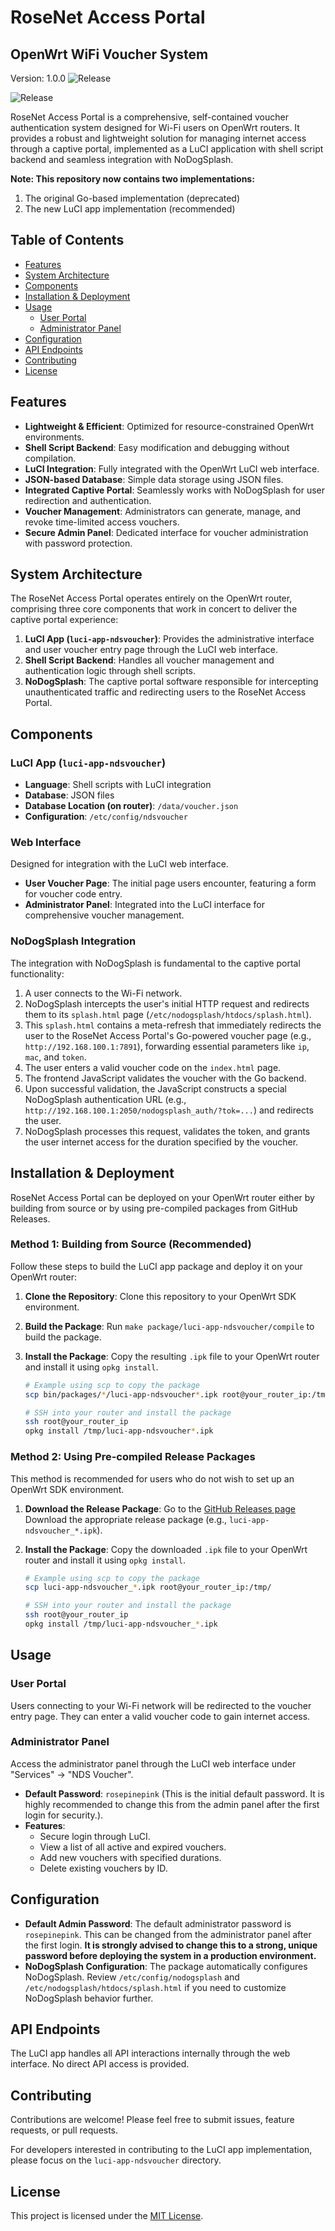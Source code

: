 # RoseNet Access Portal

## OpenWrt WiFi Voucher System

Version: 1.0.0
![Release](https://img.shields.io/badge/Release-v1.0.0-orange.svg)

![Release](https://img.shields.io/badge/Release-v1.0.0-orange.svg)

RoseNet Access Portal is a comprehensive, self-contained voucher authentication system designed for Wi-Fi users on OpenWrt routers. It provides a robust and lightweight solution for managing internet access through a captive portal, implemented as a LuCI application with shell script backend and seamless integration with NoDogSplash.

**Note: This repository now contains two implementations:**
1. The original Go-based implementation (deprecated)
2. The new LuCI app implementation (recommended)

## Table of Contents

- [Features](#features)
- [System Architecture](#system-architecture)
- [Components](#components)
- [Installation & Deployment](#installation--deployment)
- [Usage](#usage)
  - [User Portal](#user-portal)
  - [Administrator Panel](#administrator-panel)
- [Configuration](#configuration)
- [API Endpoints](#api-endpoints)
- [Contributing](#contributing)
- [License](#license)

## Features

*   **Lightweight & Efficient**: Optimized for resource-constrained OpenWrt environments.
*   **Shell Script Backend**: Easy modification and debugging without compilation.
*   **LuCI Integration**: Fully integrated with the OpenWrt LuCI web interface.
*   **JSON-based Database**: Simple data storage using JSON files.
*   **Integrated Captive Portal**: Seamlessly works with NoDogSplash for user redirection and authentication.
*   **Voucher Management**: Administrators can generate, manage, and revoke time-limited access vouchers.
*   **Secure Admin Panel**: Dedicated interface for voucher administration with password protection.

## System Architecture

The RoseNet Access Portal operates entirely on the OpenWrt router, comprising three core components that work in concert to deliver the captive portal experience:

1.  **LuCI App (`luci-app-ndsvoucher`)**: Provides the administrative interface and user voucher entry page through the LuCI web interface.
2.  **Shell Script Backend**: Handles all voucher management and authentication logic through shell scripts.
3.  **NoDogSplash**: The captive portal software responsible for intercepting unauthenticated traffic and redirecting users to the RoseNet Access Portal.

## Components

### LuCI App (`luci-app-ndsvoucher`)

*   **Language**: Shell scripts with LuCI integration
*   **Database**: JSON files
*   **Database Location (on router)**: `/data/voucher.json`
*   **Configuration**: `/etc/config/ndsvoucher`

### Web Interface

Designed for integration with the LuCI web interface.

*   **User Voucher Page**: The initial page users encounter, featuring a form for voucher code entry.
*   **Administrator Panel**: Integrated into the LuCI interface for comprehensive voucher management.

### NoDogSplash Integration

The integration with NoDogSplash is fundamental to the captive portal functionality:

1.  A user connects to the Wi-Fi network.
2.  NoDogSplash intercepts the user's initial HTTP request and redirects them to its `splash.html` page (`/etc/nodogsplash/htdocs/splash.html`).
3.  This `splash.html` contains a meta-refresh that immediately redirects the user to the RoseNet Access Portal's Go-powered voucher page (e.g., `http://192.168.100.1:7891`), forwarding essential parameters like `ip`, `mac`, and `token`.
4.  The user enters a valid voucher code on the `index.html` page.
5.  The frontend JavaScript validates the voucher with the Go backend.
6.  Upon successful validation, the JavaScript constructs a special NoDogSplash authentication URL (e.g., `http://192.168.100.1:2050/nodogsplash_auth/?tok=...`) and redirects the user.
7.  NoDogSplash processes this request, validates the token, and grants the user internet access for the duration specified by the voucher.

## Installation & Deployment

RoseNet Access Portal can be deployed on your OpenWrt router either by building from source or by using pre-compiled packages from GitHub Releases.

### Method 1: Building from Source (Recommended)

Follow these steps to build the LuCI app package and deploy it on your OpenWrt router:

1.  **Clone the Repository**:
    Clone this repository to your OpenWrt SDK environment.

2.  **Build the Package**:
    Run `make package/luci-app-ndsvoucher/compile` to build the package.

3.  **Install the Package**:
    Copy the resulting `.ipk` file to your OpenWrt router and install it using `opkg install`.

    ```bash
    # Example using scp to copy the package
    scp bin/packages/*/luci-app-ndsvoucher*.ipk root@your_router_ip:/tmp/
    
    # SSH into your router and install the package
    ssh root@your_router_ip
    opkg install /tmp/luci-app-ndsvoucher*.ipk
    ```

### Method 2: Using Pre-compiled Release Packages

This method is recommended for users who do not wish to set up an OpenWrt SDK environment.

1.  **Download the Release Package**:
    Go to the [GitHub Releases page](https://github.com/nhAsif/RoseNet-Access-Portal/releases)
    Download the appropriate release package (e.g., `luci-app-ndsvoucher_*.ipk`).

2.  **Install the Package**:
    Copy the downloaded `.ipk` file to your OpenWrt router and install it using `opkg install`.

    ```bash
    # Example using scp to copy the package
    scp luci-app-ndsvoucher_*.ipk root@your_router_ip:/tmp/
    
    # SSH into your router and install the package
    ssh root@your_router_ip
    opkg install /tmp/luci-app-ndsvoucher_*.ipk
    ```

## Usage

### User Portal

Users connecting to your Wi-Fi network will be redirected to the voucher entry page. They can enter a valid voucher code to gain internet access.

### Administrator Panel

Access the administrator panel through the LuCI web interface under "Services" -> "NDS Voucher".
*   **Default Password**: `rosepinepink` (This is the initial default password. It is highly recommended to change this from the admin panel after the first login for security.).
*   **Features**:
    *   Secure login through LuCI.
    *   View a list of all active and expired vouchers.
    *   Add new vouchers with specified durations.
    *   Delete existing vouchers by ID.

## Configuration

*   **Default Admin Password**: The default administrator password is `rosepinepink`. This can be changed from the administrator panel after the first login. **It is strongly advised to change this to a strong, unique password before deploying the system in a production environment.**
*   **NoDogSplash Configuration**: The package automatically configures NoDogSplash. Review `/etc/config/nodogsplash` and `/etc/nodogsplash/htdocs/splash.html` if you need to customize NoDogSplash behavior further.

## API Endpoints

The LuCI app handles all API interactions internally through the web interface. No direct API access is provided.

## Contributing

Contributions are welcome! Please feel free to submit issues, feature requests, or pull requests.

For developers interested in contributing to the LuCI app implementation, please focus on the `luci-app-ndsvoucher` directory.

## License

This project is licensed under the [MIT License](LICENSE).
